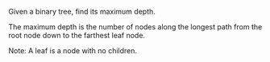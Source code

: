 Given a binary tree, find its maximum depth.

The maximum depth is the number of nodes along the longest path from the root node down to the farthest leaf node.

Note: A leaf is a node with no children.


